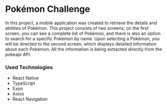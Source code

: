 # Pokémon Challenge

In this project, a mobile application was created to retrieve the details and abilities of Pokémon. This project consists of two screens; on the first screen, you can see a complete list of Pokémon, and there is also an option to search for a specific Pokémon by name. Upon selecting a Pokémon, you will be directed to the second screen, which displays detailed information about each Pokémon. All the information is being extracted directly from the pokeapi API.

### Used Technologies

- React Native
- TypeScript
- Expo
- Axios
- React Navigation
